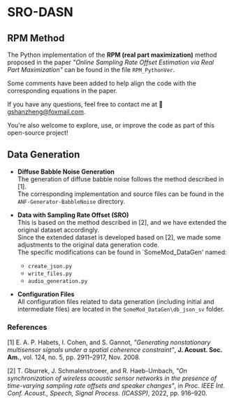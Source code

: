 # SRO-DASN

## RPM Method

The Python implementation of the **RPM (real part maximization)** method proposed in the paper *"Online Sampling Rate Offset Estimation via Real Part Maximization"* can be found in the file `RPM_PythonVer`. 

Some comments have been added to help align the code with the corresponding equations in the paper.

If you have any questions, feel free to contact me at 📧 [gshanzheng@foxmail.com](mailto:gshanzheng@foxmail.com).

You're also welcome to explore, use, or improve the code as part of this open-source project!

## Data Generation

- **Diffuse Babble Noise Generation**  
  The generation of diffuse babble noise follows the method described in [1].  
  The corresponding implementation and source files can be found in the `ANF-Generator-BabbleNoise` directory.

- **Data with Sampling Rate Offset (SRO)**  
  This is based on the method described in [2], and we have extended the original dataset accordingly.  
  Since the extended dataset is developed based on [2], we made some adjustments to the original data generation code.  
  The specific modifications can be found in `SomeMod_DataGen' named:  
  - `create_json.py`  
  - `write_files.py`  
  - `audio_generation.py`

- **Configuration Files**  
  All configuration files related to data generation (including initial and intermediate files) are located in the `SomeMod_DataGen\db_json_sv` folder.
### References

[1] E. A. P. Habets, I. Cohen, and S. Gannot, *"Generating nonstationary multisensor signals under a spatial coherence constraint"*, **J. Acoust. Soc. Am.**, vol. 124, no. 5, pp. 2911–2917, Nov. 2008.

[2] T. Gburrek, J. Schmalenstroeer, and R. Haeb-Umbach, *"On synchronization of wireless acoustic sensor networks in the presence of time-varying sampling rate offsets and speaker changes"*, in *Proc. IEEE Int. Conf. Acoust., Speech, Signal Process. (ICASSP)*, 2022, pp. 916–920.

